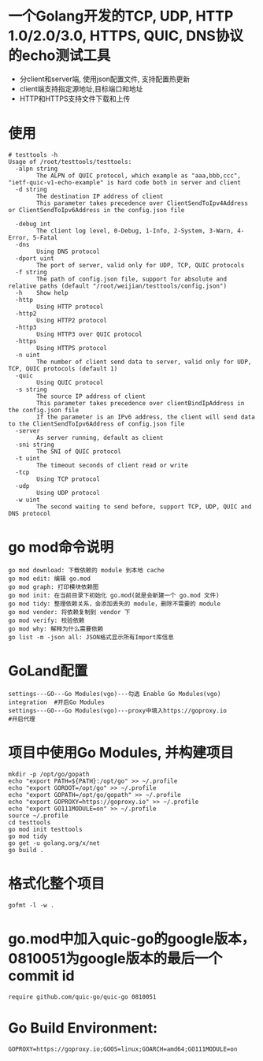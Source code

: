 # 一个Golang开发的TCP, UDP, HTTP 1.0/2.0/3.0, HTTPS, QUIC, DNS协议的echo测试工具
- 分client和server端, 使用json配置文件, 支持配置热更新
- client端支持指定源地址,目标端口和地址
- HTTP和HTTPS支持文件下载和上传

# 使用
```
# testtools -h
Usage of /root/testtools/testtools:
  -alpn string
    	The ALPN of QUIC protocol, which example as "aaa,bbb,ccc", "ietf-quic-v1-echo-example" is hard code both in server and client
  -d string
    	The destination IP address of client
    	This parameter takes precedence over ClientSendToIpv4Address or ClientSendToIpv6Address in the config.json file
    	
  -debug int
    	The client log level, 0-Debug, 1-Info, 2-System, 3-Warn, 4-Error, 5-Fatal
  -dns
    	Using DNS protocol
  -dport uint
    	The port of server, valid only for UDP, TCP, QUIC protocols
  -f string
    	The path of config.json file, support for absolute and relative paths (default "/root/weijian/testtools/config.json")
  -h	Show help
  -http
    	Using HTTP protocol
  -http2
    	Using HTTP2 protocol
  -http3
    	Using HTTP3 over QUIC protocol
  -https
    	Using HTTPS protocol
  -n uint
    	The number of client send data to server, valid only for UDP, TCP, QUIC protocols (default 1)
  -quic
    	Using QUIC protocol
  -s string
    	The source IP address of client
    	This parameter takes precedence over clientBindIpAddress in the config.json file
    	If the parameter is an IPv6 address, the client will send data to the ClientSendToIpv6Address of config.json file
  -server
    	As server running, default as client
  -sni string
    	The SNI of QUIC protocol
  -t uint
    	The timeout seconds of client read or write
  -tcp
    	Using TCP protocol
  -udp
    	Using UDP protocol
  -w uint
    	The second waiting to send before, support TCP, UDP, QUIC and DNS protocol
```

# go mod命令说明

    go mod download: 下载依赖的 module 到本地 cache
    go mod edit: 编辑 go.mod
    go mod graph: 打印模块依赖图
    go mod init: 在当前目录下初始化 go.mod(就是会新建一个 go.mod 文件)
    go mod tidy: 整理依赖关系，会添加丢失的 module，删除不需要的 module
    go mod vender: 将依赖复制到 vendor 下
    go mod verify: 校验依赖
    go mod why: 解释为什么需要依赖
    go list -m -json all: JSON格式显示所有Import库信息

# GoLand配置

    settings---GO---Go Modules(vgo)---勾选 Enable Go Modules(vgo) integration  #开启Go Modules
    settings---GO---Go Modules(vgo)---proxy中填入https://goproxy.io            #开启代理

# 项目中使用Go Modules, 并构建项目

    mkdir -p /opt/go/gopath
    echo "export PATH=${PATH}:/opt/go" >> ~/.profile
    echo "export GOROOT=/opt/go" >> ~/.profile
    echo "export GOPATH=/opt/go/gopath" >> ~/.profile
    echo "export GOPROXY=https://goproxy.io" >> ~/.profile
    echo "export GO111MODULE=on" >> ~/.profile
    source ~/.profile
    cd testtools
    go mod init testtools
    go mod tidy
    go get -u golang.org/x/net
    go build .

# 格式化整个项目

    gofmt -l -w .

# go.mod中加入quic-go的google版本， 0810051为google版本的最后一个commit id

    require github.com/quic-go/quic-go 0810051

# Go Build Environment:

    GOPROXY=https://goproxy.io;GOOS=linux;GOARCH=amd64;GO111MODULE=on
